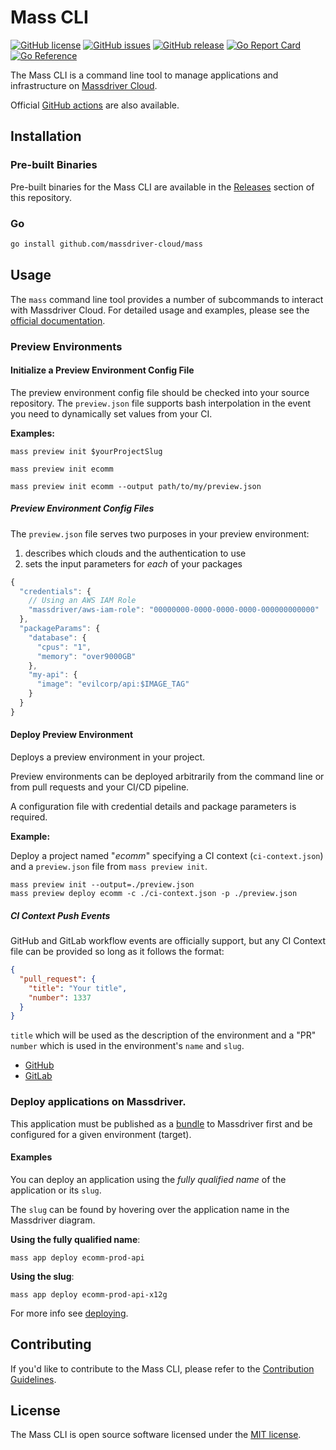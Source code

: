 # Mass CLI

[![GitHub license](https://img.shields.io/github/license/massdriver-cloud/mass)](https://github.com/massdriver-cloud/mass/blob/main/LICENSE)
[![GitHub issues](https://img.shields.io/github/issues/massdriver-cloud/mass)](https://github.com/massdriver-cloud/mass/issues)
[![GitHub release](https://img.shields.io/github/release/massdriver-cloud/mass.svg)](https://GitHub.com/massdriver-cloud/mass/releases/)
[![Go Report Card](https://goreportcard.com/badge/github.com/massdriver-cloud/mass)](https://goreportcard.com/report/github.com/massdriver-cloud/mass)
[![Go Reference](https://pkg.go.dev/badge/github.com/massdriver-cloud/mass.svg)](https://pkg.go.dev/github.commassdriver-cloud/mass)

The Mass CLI is a command line tool to manage applications and infrastructure on [Massdriver Cloud](https://massdriver.cloud).

Official [GitHub actions](https://github.com/massdriver-cloud/actions) are also available.

## Installation

### Pre-built Binaries

Pre-built binaries for the Mass CLI are available in the [Releases](https://github.com/massdriver-cloud/mass/releases) section of this repository.

<!--
### Homebrew

```sh
brew install mass
```
-->

### Go

```sh
go install github.com/massdriver-cloud/mass
```

## Usage

The `mass` command line tool provides a number of subcommands to interact with Massdriver Cloud. For detailed usage and examples, please see the [official documentation](https://docs.massdriver.cloud/cli/overview).

### Preview Environments

#### Initialize a Preview Environment Config File

The preview environment config file should be checked into your source repository. The `preview.json` file supports bash interpolation in the event you need to dynamically set values from your CI.

**Examples:**

`mass preview init $yourProjectSlug`

`mass preview init ecomm`

`mass preview init ecomm --output path/to/my/preview.json`

##### Preview Environment Config Files

The `preview.json` file serves two purposes in your preview environment:

1. describes which clouds and the authentication to use
2. sets the input parameters for _each_ of your packages

```js
{
  "credentials": {
    // Using an AWS IAM Role
    "massdriver/aws-iam-role": "00000000-0000-0000-0000-000000000000"
  },
  "packageParams": {
    "database": {
      "cpus": "1",
      "memory": "over9000GB"
    },
    "my-api": {
      "image": "evilcorp/api:$IMAGE_TAG"
    }
  }
}
```

#### Deploy Preview Environment

Deploys a preview environment in your project.

Preview environments can be deployed arbitrarily from the command line or from pull requests and your CI/CD pipeline.

A configuration file with credential details and package parameters is required.

**Example:**

Deploy a project named "*ecomm*" specifying a CI context (`ci-context.json`) and a `preview.json` file from `mass preview init`.

```shell
mass preview init --output=./preview.json
mass preview deploy ecomm -c ./ci-context.json -p ./preview.json
```

##### CI Context Push Events

GitHub and GitLab workflow events are officially support, but any CI Context file can be provided so long as it follows the format:

```json
{
  "pull_request": {
    "title": "Your title",
    "number": 1337
  }
}
```

`title` which will be used as the description of the environment and a "PR" `number` which is used in the environment's `name` and `slug`.

* [GitHub](https://docs.github.com/en/actions/using-workflows/events-that-trigger-workflows#push)
* [GitLab](https://docs.gitlab.com/ee/user/project/integrations/webhook_events.html#push-events)


### Deploy applications on Massdriver.

This application must be published as a [bundle](https://docs.massdriver.cloud/applications) to Massdriver first and be configured for a given environment (target).

#### Examples

<!--
![Finding an application slug in Massdriver Cloud](./application-slug.png)
-->

You can deploy an application using the _fully qualified name_ of the application or its `slug`.

The `slug` can be found by hovering over the application name in the Massdriver diagram.

**Using the fully qualified name**:

```shell
mass app deploy ecomm-prod-api
```

**Using the slug**:

```shell
mass app deploy ecomm-prod-api-x12g
```

For more info see [deploying](https://docs.massdriver.cloud/applications/deploying-application).

## Contributing

If you'd like to contribute to the Mass CLI, please refer to the [Contribution Guidelines](https://github.com/massdriver-cloud/mass/blob/main/CONTRIBUTING.md).

## License

The Mass CLI is open source software licensed under the [MIT license](https://github.com/massdriver-cloud/mass/blob/main/LICENSE).
